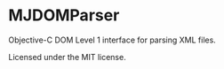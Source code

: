 MJDOMParser
===========

Objective-C DOM Level 1 interface for parsing XML files.

Licensed under the MIT license.
